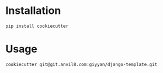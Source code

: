 Installation
======

```
pip install cookiecutter
```


Usage
======

```
cookiecutter git@git.anvil8.com:giyyan/django-template.git
```

